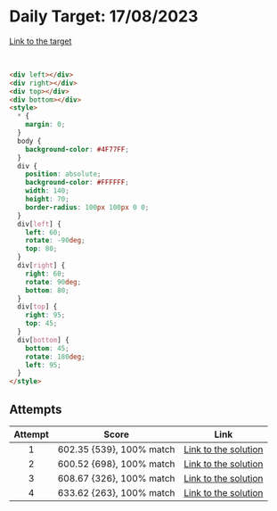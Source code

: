 # Daily Target: 17/08/2023

[Link to the target](https://cssbattle.dev/play/Y0Zo7Ha1dt4aVhbpu92J)

<!-- ![img](src/images/daily-target_2023-08-26.png) -->

<br>

```html
<div left></div>
<div right></div>
<div top></div>
<div bottom></div>
<style>
  * {
    margin: 0;
  }
  body {
    background-color: #4F77FF;
  }
  div {
    position: absolute;
    background-color: #FFFFFF;
    width: 140;
    height: 70;
    border-radius: 100px 100px 0 0;
  }
  div[left] {
    left: 60;
    rotate: -90deg;
    top: 80;
  }
  div[right] {
    right: 60;
    rotate: 90deg;
    bottom: 80;
  }
  div[top] {
    right: 95;
    top: 45;
  }
  div[bottom] {
    bottom: 45;
    rotate: 180deg;
    left: 95;
  }
</style>
```

## Attempts
| Attempt | Score | Link |
|:-:|:-:|:-:|
| 1 | 602.35 {539}, 100% match  | [Link to the solution](src/html/daily-target_2023-08-17_attempt-01.html) |
| 2 | 600.52 {698}, 100% match  | [Link to the solution](src/html/daily-target_2023-08-17_attempt-02.html) |
| 3 | 608.67 {326}, 100% match  | [Link to the solution](src/html/daily-target_2023-08-17_attempt-03.html) |
| 4 | 633.62 {263}, 100% match  | [Link to the solution](src/html/daily-target_2023-08-17_attempt-04.html) |